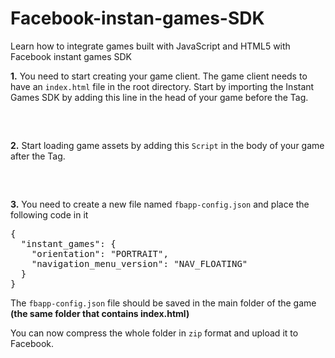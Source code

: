 # Facebook-instan-games-SDK
Learn how to integrate games built with JavaScript and HTML5 with Facebook instant games SDK

<strong>1.</strong> You need to start creating your game client. The game client needs to have an <code>index.html</code> file in the root directory. Start by importing the Instant Games SDK by adding this line in the head of your game before the <code></head></code> Tag.

<pre>
<script src="https://connect.facebook.net/en_US/fbinstant.6.2.js"></script>
</pre>


<strong>2.</strong> Start loading game assets by adding this <code>Script</code> in the body of your game after the <code><body></code> Tag.

<pre>
<script>
  FBInstant.initializeAsync().then(function() {
    FBInstant.setLoadingProgress(100);
  });
  FBInstant.startGameAsync().then(function() {
    game.start();
  })
</script>
</pre>

<strong>3.</strong> You need to create a new file named <code>fbapp-config.json</code> and place the following code in it

<pre>
{
  "instant_games": {
    "orientation": "PORTRAIT", 
    "navigation_menu_version": "NAV_FLOATING"
  }
}
</pre>

The <code>fbapp-config.json</code> file should be saved in the main folder of the game <strong>(the same folder that contains index.html)</strong>

You can now compress the whole folder in <code>zip</code> format and upload it to Facebook.
